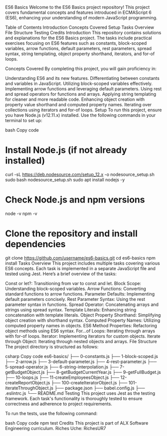 ES6 Basics
Welcome to the ES6 Basics project repository! This project covers fundamental concepts and features introduced in ECMAScript 6 (ES6), enhancing your understanding of modern JavaScript programming.

Table of Contents
Introduction
Concepts Covered
Setup
Tasks Overview
File Structure
Testing
Credits
Introduction
This repository contains solutions and explanations for the ES6 Basics project. The tasks include practical exercises focusing on ES6 features such as constants, block-scoped variables, arrow functions, default parameters, rest parameters, spread syntax, string templating, object property shorthand, iterators, and for-of loops.

Concepts Covered
By completing this project, you will gain proficiency in:

Understanding ES6 and its new features.
Differentiating between constants and variables in JavaScript.
Utilizing block-scoped variables effectively.
Implementing arrow functions and leveraging default parameters.
Using rest and spread operators for functions and arrays.
Applying string templating for cleaner and more readable code.
Enhancing object creation with property value shorthand and computed property names.
Iterating over collections using iterators and for-of loops.
Setup
To run this project, ensure you have Node.js (v12.11.x) installed. Use the following commands in your terminal to set up:

bash
Copy code
# Install Node.js (if not already installed)
curl -sL https://deb.nodesource.com/setup_12.x -o nodesource_setup.sh
sudo bash nodesource_setup.sh
sudo apt install nodejs -y

# Check Node.js and npm versions
node -v
npm -v

# Clone the repository and install dependencies
git clone https://github.com/username/es6-basics.git
cd es6-basics
npm install
Tasks Overview
This project includes multiple tasks covering various ES6 concepts. Each task is implemented in a separate JavaScript file and tested using Jest. Here’s a brief overview of the tasks:

Const or let?: Transitioning from var to const and let.
Block Scope: Understanding block-scoped variables.
Arrow Functions: Converting standard functions to arrow functions.
Parameter Defaults: Implementing default parameters concisely.
Rest Parameter Syntax: Using the rest parameter syntax in functions.
Spread Operator: Concatenating arrays and strings using spread syntax.
Template Literals: Enhancing string concatenation with template literals.
Object Property Shorthand: Simplifying object creation with shorthand syntax.
Computed Property Names: Utilizing computed property names in objects.
ES6 Method Properties: Refactoring object methods using ES6 syntax.
For...of Loops: Iterating through arrays with for-of loops.
Iterator: Implementing iterators for custom objects.
Iterate through Object: Iterating through nested objects and arrays.
File Structure
The project directory is structured as follows:

csharp
Copy code
es6-basics/
├── 0-constants.js
├── 1-block-scoped.js
├── 2-arrow.js
├── 3-default-parameter.js
├── 4-rest-parameter.js
├── 5-spread-operator.js
├── 6-string-interpolation.js
├── 7-getBudgetObject.js
├── 8-getBudgetCurrentYear.js
├── 9-getFullBudget.js
├── 10-loops.js
├── 11-createEmployeesObject.js
├── 12-createReportObject.js
├── 100-createIteratorObject.js
├── 101-iterateThroughObject.js
├── package.json
├── babel.config.js
├── .eslintrc.js
└── README.md
Testing
This project uses Jest as the testing framework. Each task's functionality is thoroughly tested to ensure correctness and adherence to project requirements.

To run the tests, use the following command:

bash
Copy code
npm test
Credits
This project is part of ALX Software Engineering curriculum.
Riches Uche: RichesUR7
